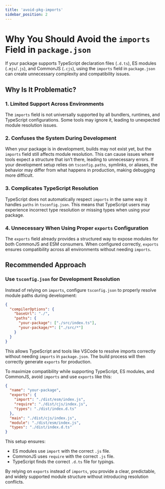 ```yaml
---
title: 'avoid-pkg-imports'
sidebar_position: 2
---
```

# Why You Should Avoid the `imports` Field in `package.json`

If your package supports TypeScript declaration files (`.d.ts`), ES modules (`.mjs`/`.js`), and CommonJS (`.cjs`), using the `imports` field in `package.json` can create unnecessary complexity and compatibility issues.

## Why Is It Problematic?

### 1. **Limited Support Across Environments**
The `imports` field is not universally supported by all bundlers, runtimes, and TypeScript configurations. Some tools may ignore it, leading to unexpected module resolution issues.

### 2. **Confuses the System During Development**
When your package is in development, builds may not exist yet, but the `imports` field still affects module resolution. This can cause issues where tools expect a structure that isn’t there, leading to unnecessary errors. If your development setup relies on `tsconfig.paths`, symlinks, or aliases, the behavior may differ from what happens in production, making debugging more difficult.

### 3. **Complicates TypeScript Resolution**
TypeScript does not automatically respect `imports` in the same way it handles `paths` in `tsconfig.json`. This means that TypeScript users may experience incorrect type resolution or missing types when using your package.

### 4. **Unnecessary When Using Proper `exports` Configuration**
The `exports` field already provides a structured way to expose modules for both CommonJS and ESM consumers. When configured correctly, `exports` ensures compatibility across all environments without needing `imports`.

## Recommended Approach

### Use `tsconfig.json` for Development Resolution

Instead of relying on `imports`, configure `tsconfig.json` to properly resolve module paths during development:

```json
{
  "compilerOptions": {
    "baseUrl": "./",
    "paths": {
      "your-package": ["./src/index.ts"],
      "your-package/*": ["./src/*"]
    }
  }
}
```

This allows TypeScript and tools like VSCode to resolve imports correctly without needing `imports` in `package.json`. The build process will then correctly generate `exports` for production.

To maximize compatibility while supporting TypeScript, ES modules, and CommonJS, avoid `imports` and use `exports` like this:

```json
{
  "name": "your-package",
  "exports": {
    "import": "./dist/esm/index.js",
    "require": "./dist/cjs/index.js",
    "types": "./dist/index.d.ts"
  },
  "main": "./dist/cjs/index.js",
  "module": "./dist/esm/index.js",
  "types": "./dist/index.d.ts"
}
```

This setup ensures:
- ES modules use `import` with the correct `.js` file.
- CommonJS uses `require` with the correct `.js` file.
- TypeScript finds the correct `.d.ts` file for typings.

By relying on `exports` instead of `imports`, you provide a clear, predictable, and widely supported module structure without introducing resolution conflicts.
